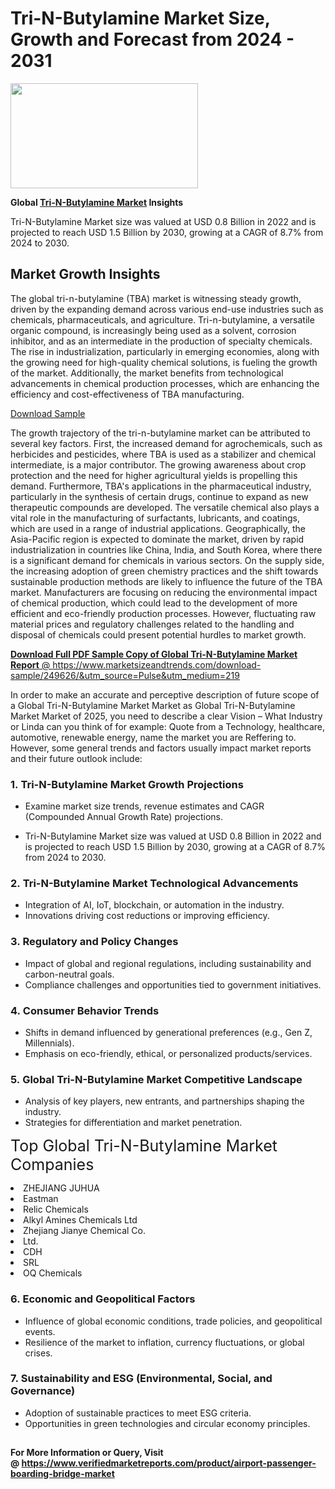 <H1>Tri-N-Butylamine Market Size, Growth and Forecast from 2024 - 2031</H1><img class="aligncenter size-medium wp-image-584254" src="https://thirdeyenews.in/wp-content/uploads/2024/09/Global-Market-Research-300x168.jpeg" alt="" width="300" height="168" /><p><strong>Global&nbsp;<a href="https://www.marketsizeandtrends.com/download-sample/249626/&amp;utm_source=Pulse&amp;utm_medium=219">Tri-N-Butylamine Market</a> Insights</strong></p><p>Tri-N-Butylamine Market size was valued at USD 0.8 Billion in 2022 and is projected to reach USD 1.5 Billion by 2030, growing at a CAGR of 8.7% from 2024 to 2030.</p><p><h2>Market Growth Insights</h2> <p>The global tri-n-butylamine (TBA) market is witnessing steady growth, driven by the expanding demand across various end-use industries such as chemicals, pharmaceuticals, and agriculture. Tri-n-butylamine, a versatile organic compound, is increasingly being used as a solvent, corrosion inhibitor, and as an intermediate in the production of specialty chemicals. The rise in industrialization, particularly in emerging economies, along with the growing need for high-quality chemical solutions, is fueling the growth of the market. Additionally, the market benefits from technological advancements in chemical production processes, which are enhancing the efficiency and cost-effectiveness of TBA manufacturing.</p> <p><a href="#">Download Sample</a></p> <p>The growth trajectory of the tri-n-butylamine market can be attributed to several key factors. First, the increased demand for agrochemicals, such as herbicides and pesticides, where TBA is used as a stabilizer and chemical intermediate, is a major contributor. The growing awareness about crop protection and the need for higher agricultural yields is propelling this demand. Furthermore, TBA's applications in the pharmaceutical industry, particularly in the synthesis of certain drugs, continue to expand as new therapeutic compounds are developed. The versatile chemical also plays a vital role in the manufacturing of surfactants, lubricants, and coatings, which are used in a range of industrial applications. Geographically, the Asia-Pacific region is expected to dominate the market, driven by rapid industrialization in countries like China, India, and South Korea, where there is a significant demand for chemicals in various sectors. On the supply side, the increasing adoption of green chemistry practices and the shift towards sustainable production methods are likely to influence the future of the TBA market. Manufacturers are focusing on reducing the environmental impact of chemical production, which could lead to the development of more efficient and eco-friendly production processes. However, fluctuating raw material prices and regulatory challenges related to the handling and disposal of chemicals could present potential hurdles to market growth. <p><a href="#"></p><p><span class=""><strong>Download Full PDF Sample Copy of Global Tri-N-Butylamine Market Report</strong> @ <a href="https://www.marketsizeandtrends.com/download-sample/249626/&amp;utm_source=Pulse&amp;utm_medium=219" target="_blank">https://www.marketsizeandtrends.com/download-sample/249626/&amp;utm_source=Pulse&amp;utm_medium=219</a></span></p><p>In order to make an accurate and perceptive description of future scope of a Global&nbsp;Tri-N-Butylamine Market Market as Global&nbsp;Tri-N-Butylamine Market Market of 2025, you need to describe a clear Vision &ndash; What Industry or Linda can you think of for example: Quote from a Technology, healthcare, automotive, renewable energy, name the market you are Reffering to. However, some general trends and factors usually impact market reports and their future outlook include:</p><h3>1.&nbsp;<strong>Tri-N-Butylamine Market Growth Projections</strong></h3><ul><li>Examine market size trends, revenue estimates and CAGR (Compounded Annual Growth Rate) projections.</li><li><p>Tri-N-Butylamine Market size was valued at USD 0.8 Billion in 2022 and is projected to reach USD 1.5 Billion by 2030, growing at a CAGR of 8.7% from 2024 to 2030.</p></li></ul><h3>2.&nbsp;<strong>Tri-N-Butylamine Market Technological Advancements</strong></h3><ul><li>Integration of AI, IoT, blockchain, or automation in the industry.</li><li>Innovations driving cost reductions or improving efficiency.</li></ul><h3>3.&nbsp;<strong>Regulatory and Policy Changes</strong></h3><ul><li>Impact of global and regional regulations, including sustainability and carbon-neutral goals.</li><li>Compliance challenges and opportunities tied to government initiatives.</li></ul><h3>4.&nbsp;<strong>Consumer Behavior Trends</strong></h3><ul><li>Shifts in demand influenced by generational preferences (e.g., Gen Z, Millennials).</li><li>Emphasis on eco-friendly, ethical, or personalized products/services.</li></ul><h3>5.&nbsp;<strong>Global Tri-N-Butylamine Market Competitive Landscape</strong></h3><ul><li>Analysis of key players, new entrants, and partnerships shaping the industry.</li><li>Strategies for differentiation and market penetration.</li></ul><p data-pm-slice="1 1 []"><span style="color: inherit; font-family: inherit; font-size: 25px;">Top Global Tri-N-Butylamine Market Companies</span></p><div class="" data-test-id=""><p><li>ZHEJIANG JUHUA</li><li> Eastman</li><li> Relic Chemicals</li><li> Alkyl Amines Chemicals Ltd</li><li> Zhejiang Jianye Chemical Co.</li><li> Ltd.</li><li> CDH</li><li> SRL</li><li> OQ Chemicals</li></p></div><h3>6.&nbsp;<strong>Economic and Geopolitical Factors</strong></h3><ul><li>Influence of global economic conditions, trade policies, and geopolitical events.</li><li>Resilience of the market to inflation, currency fluctuations, or global crises.</li></ul><h3>7.&nbsp;<strong>Sustainability and ESG (Environmental, Social, and Governance)</strong></h3><ul><li>Adoption of sustainable practices to meet ESG criteria.</li><li>Opportunities in green technologies and circular economy principles.</li></ul><h2><strong style="font-size: 14px;">For More Information or Query, Visit @&nbsp;</strong><a style="background-color: #ffffff; font-size: 14px;" href="https://www.marketsizeandtrends.com/report/tri-n-butylamine-market/" target="_blank">https://www.verifiedmarketreports.com/product/airport-passenger-boarding-bridge-market</a></h2>

